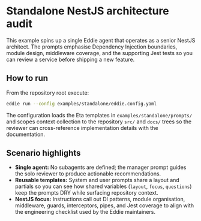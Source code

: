 # Standalone NestJS architecture audit

This example spins up a single Eddie agent that operates as a senior NestJS
architect. The prompts emphasise Dependency Injection boundaries, module design,
middleware coverage, and the supporting Jest tests so you can review a service
before shipping a new feature.

## How to run

From the repository root execute:

```bash
eddie run --config examples/standalone/eddie.config.yaml
```

The configuration loads the Eta templates in `examples/standalone/prompts/` and
scopes context collection to the repository `src/` and `docs/` trees so the
reviewer can cross-reference implementation details with the documentation.

## Scenario highlights

- **Single agent:** No subagents are defined; the manager prompt guides the solo
  reviewer to produce actionable recommendations.
- **Reusable templates:** System and user prompts share a layout and partials so
  you can see how shared variables (`layout`, `focus`, `questions`) keep the
  prompts DRY while surfacing repository context.
- **NestJS focus:** Instructions call out DI patterns, module organisation,
middleware, guards, interceptors, pipes, and Jest coverage to align with the
engineering checklist used by the Eddie maintainers.
